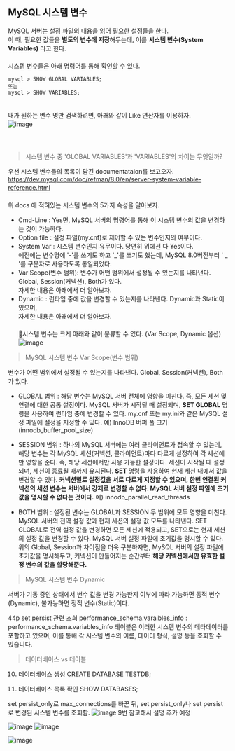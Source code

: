 ## MySQL 시스템 변수

MySQL 서버는 설정 파일의 내용을 읽어 필요한 설정들을 한다.　   
이 때, 필요한 값들을 **별도의 변수에 저장**해두는데, 이를 **시스템 변수(System Variables)** 라고 한다.　   
　   
시스템 변수들은 아래 명령어를 통해 확인할 수 있다.　   
~~~
mysql > SHOW GLOBAL VARIABLES;
또는
mysql > SHOW VARIABLES;
~~~
　   
내가 원하는 변수 명만 검색하려면, 아래와 같이 Like 연산자를 이용하자. 　   
![image](https://github.com/inpink/CS_Database_Study/assets/108166692/831d9637-0a49-41eb-a04b-a6f991a056bd)　   
　   
　   
> 시스템 변수 중 'GLOBAL VARIABLES'과 'VARIABLES'의 차이는 무엇일까?

우선 시스템 변수들의 목록이 담긴 documentataion를 보고오자.　   
https://dev.mysql.com/doc/refman/8.0/en/server-system-variable-reference.html 　   　   
　   
위 docs 에 적혀있는 시스템 변수의 5가지 속성을 알아보자.　   
- Cmd-Line : Yes면, MySQL 서버의 명령어를 통해 이 시스템 변수의 값을 변경하는 것이 가능하다.　   
- Option file : 설정 파일(my.cnf)로 제어할 수 있는 변수인지의 여부이다.　   
- System Var : 시스템 변수인지 유무이다. 당연히 위에선 다 Yes이다.　   
  예전에는 변수명에 '-'를 쓰기도 하고 '_'를 쓰기도 했는데, MySQL 8.0버전부터 ' _ '를 구분자로 사용하도록 통일되었다.　   
- Var Scope(변수 범위): 변수가 어떤 범위에서 설정될 수 있는지를 나타낸다. Global, Session(커넥션), Both가 있다.　   
  자세한 내용은 아래에서 더 알아보자.　   
- Dynamic :  런타임 중에 값을 변경할 수 있는지를 나타낸다. Dynamic과 Static이 있으며,　   
  자세한 내용은 아래에서 더 알아보자.　   
　   
🌟시스템 변수는 크게 아래와 같이 분류할 수 있다. (Var Scope, Dynamic 옵션)　   
![image](https://github.com/inpink/CS_Database_Study/assets/108166692/02c8df40-2bf8-45a1-9bb9-32a21703802a)　   


> MySQL 시스템 변수 Var Scope(변수 범위)

변수가 어떤 범위에서 설정될 수 있는지를 나타낸다. Global, Session(커넥션), Both가 있다.

- GLOBAL 범위
  : 해당 변수는 MySQL 서버 전체에 영향을 미친다. 즉, 모든 세션 및 연결에 대한 공통 설정이다.
  MySQL 서버가 시작될 때 설정되며, **SET GLOBAL** 명령을 사용하여 런타임 중에 변경할 수 있다.
  my.cnf 또는 my.ini와 같은 MySQL 설정 파일에 설정을 지정할 수 있다.
  예) InnoDB 버퍼 풀 크기(innodb_buffer_pool_size)

- SESSION 범위
  : 하나의 MySQL 서버에는 여러 클라이언트가 접속할 수 있는데, 해당 변수는 각 MySQL 세션(커넥션, 클라이언트)마다 다르게 설정하여 각 세션에만 영향을 준다. 즉, 해당 세션에서만 사용 가능한 설정이다.
  세션이 시작될 때 설정되며, 세션이 종료될 때까지 유지된다. **SET** 명령을 사용하여 현재 세션 내에서 값을 변경할 수 있다.
  **커넥션별로 설정값을 서로 다르게 지정할 수 있으며, 한번 연결된 커넥션의 세션 변수는 서버에서 강제로 변경할 수 없다. MySQL 서버 설정 파일에 초기값을 명시할 수 없다는 것이다.** 
  예) innodb_parallel_read_threads

- BOTH 범위
  : 설정된 변수는 GLOBAL과 SESSION 두 범위에 모두 영향을 미친다.
  MySQL 서버의 전역 설정 값과 현재 세션의 설정 값 모두를 나타낸다.
  SET GLOBAL로 전역 설정 값을 변경하면 모든 세션에 적용되고, SET으로는 현재 세션의 설정 값을 변경할 수 있다.
  MySQL 서버 설정 파일에 초기값을 명시할 수 있다.
  위의 Global, Session과 차이점을 더욱 구분하자면, MySQL 서버의 설정 파일에 초기값을 명시해두고, 커넥션이 만들어지는 순간부터 **해당 커넥션에서만 유효한 설정 변수의 값을 할당해준다.**



> MySQL 시스템 변수 Dynamic

서버가 기동 중인 상태에서 변수 값을 변경 가능한지 여부에 따라
가능하면 동적 변수(Dynamic), 불가능하면 정적 변수(Static)이다.



44p set persist 관련  조회
performance_schema.varaibles_info  : performance_schema.variables_info 테이블은 이러한 시스템 변수의 메타데이터를 포함하고 있으며, 이를 통해 각 시스템 변수의 이름, 데이터 형식, 설명 등을 조회할 수 있습니다.


> 데이터베이스 vs 테이블

10. 데이터베이스 생성
CREATE DATABASE TESTDB;

11. 데이터베이스 목록 확인
SHOW DATABASES;




set persist_only로 max_connections를 바꾼 뒤, 
set persist_only나 set persist로 변경된 시스템 변수를 조회함. 
![image](https://github.com/inpink/CS_Database_Study/assets/108166692/572a9878-d395-4932-9c3a-540327f20f0d)
9번 참고해서 설명 추가 예정


![image](https://github.com/inpink/CS_Database_Study/assets/108166692/3776479e-13c1-4c4c-a308-892f12fa7860)
![image](https://github.com/inpink/CS_Database_Study/assets/108166692/9026aba3-0b31-4a13-9721-d288e51d4677)

![image](https://github.com/inpink/CS_Database_Study/assets/108166692/b38ee026-0693-4483-8035-7a2c0c818974)
